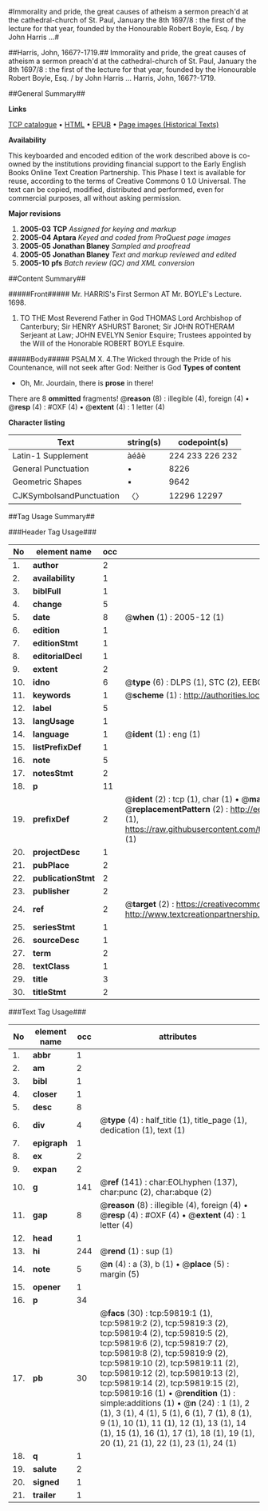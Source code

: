 #Immorality and pride, the great causes of atheism a sermon preach'd at the cathedral-church of St. Paul, January the 8th 1697/8 : the first of the lecture for that year, founded by the Honourable Robert Boyle, Esq. / by John Harris ...#

##Harris, John, 1667?-1719.##
Immorality and pride, the great causes of atheism a sermon preach'd at the cathedral-church of St. Paul, January the 8th 1697/8 : the first of the lecture for that year, founded by the Honourable Robert Boyle, Esq. / by John Harris ...
Harris, John, 1667?-1719.

##General Summary##

**Links**

[TCP catalogue](http://www.ota.ox.ac.uk/tcp/)  • 
[HTML](http://tei.it.ox.ac.uk/tcp/Texts-HTML/free/A45/A45642.html)  • 
[EPUB](http://tei.it.ox.ac.uk/tcp/Texts-EPUB/free/A45/A45642.epub) • 
[Page images (Historical Texts)](https://data.historicaltexts.jisc.ac.uk/view?pubId=eebo-12337567e&pageId=eebo-12337567e-59819-1)

**Availability**

This keyboarded and encoded edition of the
	       work described above is co-owned by the institutions
	       providing financial support to the Early English Books
	       Online Text Creation Partnership. This Phase I text is
	       available for reuse, according to the terms of Creative
	       Commons 0 1.0 Universal. The text can be copied,
	       modified, distributed and performed, even for
	       commercial purposes, all without asking permission.

**Major revisions**

1. __2005-03__ __TCP__ *Assigned for keying and markup*
1. __2005-04__ __Aptara__ *Keyed and coded from ProQuest page images*
1. __2005-05__ __Jonathan Blaney__ *Sampled and proofread*
1. __2005-05__ __Jonathan Blaney__ *Text and markup reviewed and edited*
1. __2005-10__ __pfs__ *Batch review (QC) and XML conversion*

##Content Summary##

#####Front#####
Mr. HARRIS's
First Sermon
AT
Mr. BOYLE's Lecture.
1698.
1. TO THE
Most Reverend Father in God
THOMAS
Lord Archbishop of Canterbury;
Sir HENRY ASHURST Baronet;
Sir JOHN ROTHERAM Serjeant at
Law;
JOHN EVELYN Senior Esquire;
Trustees appointed by the Will of the Honorable
ROBERT BOYLE Esquire.

#####Body#####
PSALM X. 4.The Wicked through the Pride of his Countenance,
will not seek after God: Neither is
God 
**Types of content**

  * Oh, Mr. Jourdain, there is **prose** in there!

There are 8 **ommitted** fragments! 
 @__reason__ (8) : illegible (4), foreign (4)  •  @__resp__ (4) : #OXF (4)  •  @__extent__ (4) : 1 letter (4)

**Character listing**


|Text|string(s)|codepoint(s)|
|---|---|---|
|Latin-1 Supplement|àéâè|224 233 226 232|
|General Punctuation|•|8226|
|Geometric Shapes|▪|9642|
|CJKSymbolsandPunctuation|〈〉|12296 12297|

##Tag Usage Summary##

###Header Tag Usage###

|No|element name|occ|attributes|
|---|---|---|---|
|1.|__author__|2||
|2.|__availability__|1||
|3.|__biblFull__|1||
|4.|__change__|5||
|5.|__date__|8| @__when__ (1) : 2005-12 (1)|
|6.|__edition__|1||
|7.|__editionStmt__|1||
|8.|__editorialDecl__|1||
|9.|__extent__|2||
|10.|__idno__|6| @__type__ (6) : DLPS (1), STC (2), EEBO-CITATION (1), OCLC (1), VID (1)|
|11.|__keywords__|1| @__scheme__ (1) : http://authorities.loc.gov/ (1)|
|12.|__label__|5||
|13.|__langUsage__|1||
|14.|__language__|1| @__ident__ (1) : eng (1)|
|15.|__listPrefixDef__|1||
|16.|__note__|5||
|17.|__notesStmt__|2||
|18.|__p__|11||
|19.|__prefixDef__|2| @__ident__ (2) : tcp (1), char (1)  •  @__matchPattern__ (2) : ([0-9\-]+):([0-9IVX]+) (1), (.+) (1)  •  @__replacementPattern__ (2) : http://eebo.chadwyck.com/downloadtiff?vid=$1&page=$2 (1), https://raw.githubusercontent.com/textcreationpartnership/Texts/master/tcpchars.xml#$1 (1)|
|20.|__projectDesc__|1||
|21.|__pubPlace__|2||
|22.|__publicationStmt__|2||
|23.|__publisher__|2||
|24.|__ref__|2| @__target__ (2) : https://creativecommons.org/publicdomain/zero/1.0/ (1), http://www.textcreationpartnership.org/docs/. (1)|
|25.|__seriesStmt__|1||
|26.|__sourceDesc__|1||
|27.|__term__|2||
|28.|__textClass__|1||
|29.|__title__|3||
|30.|__titleStmt__|2||


###Text Tag Usage###

|No|element name|occ|attributes|
|---|---|---|---|
|1.|__abbr__|1||
|2.|__am__|2||
|3.|__bibl__|1||
|4.|__closer__|1||
|5.|__desc__|8||
|6.|__div__|4| @__type__ (4) : half_title (1), title_page (1), dedication (1), text (1)|
|7.|__epigraph__|1||
|8.|__ex__|2||
|9.|__expan__|2||
|10.|__g__|141| @__ref__ (141) : char:EOLhyphen (137), char:punc (2), char:abque (2)|
|11.|__gap__|8| @__reason__ (8) : illegible (4), foreign (4)  •  @__resp__ (4) : #OXF (4)  •  @__extent__ (4) : 1 letter (4)|
|12.|__head__|1||
|13.|__hi__|244| @__rend__ (1) : sup (1)|
|14.|__note__|5| @__n__ (4) : a (3), b (1)  •  @__place__ (5) : margin (5)|
|15.|__opener__|1||
|16.|__p__|34||
|17.|__pb__|30| @__facs__ (30) : tcp:59819:1 (1), tcp:59819:2 (2), tcp:59819:3 (2), tcp:59819:4 (2), tcp:59819:5 (2), tcp:59819:6 (2), tcp:59819:7 (2), tcp:59819:8 (2), tcp:59819:9 (2), tcp:59819:10 (2), tcp:59819:11 (2), tcp:59819:12 (2), tcp:59819:13 (2), tcp:59819:14 (2), tcp:59819:15 (2), tcp:59819:16 (1)  •  @__rendition__ (1) : simple:additions (1)  •  @__n__ (24) : 1 (1), 2 (1), 3 (1), 4 (1), 5 (1), 6 (1), 7 (1), 8 (1), 9 (1), 10 (1), 11 (1), 12 (1), 13 (1), 14 (1), 15 (1), 16 (1), 17 (1), 18 (1), 19 (1), 20 (1), 21 (1), 22 (1), 23 (1), 24 (1)|
|18.|__q__|1||
|19.|__salute__|2||
|20.|__signed__|1||
|21.|__trailer__|1||
